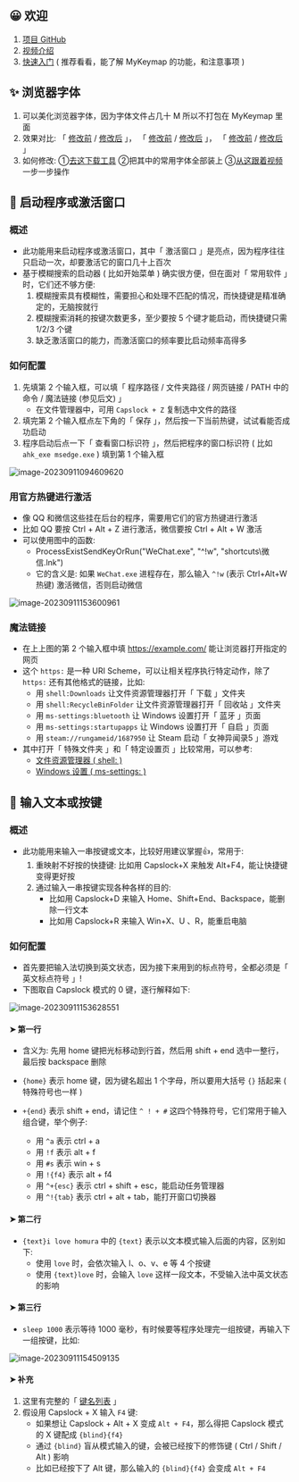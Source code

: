 ## 😀 欢迎

1. [项目 GitHub](https://github.com/xianyukang/MyKeymap)
2. [视频介绍](https://www.bilibili.com/video/BV1Sf4y1c7p8/)
3. [快速入门](https://xianyukang.com/MyKeymap.html#mykeymap-%E7%AE%80%E4%BB%8B) ( 推荐看看，能了解 MyKeymap 的功能，和注意事项 )



## ✨ 浏览器字体

1. 可以美化浏览器字体，因为字体文件占几十 M 所以不打包在 MyKeymap 里面
2. 效果对比: 「 [修改前](/font-compare/1.png) / [修改后](/font-compare/2.png) 」， 「 [修改前](/font-compare/3.png) / [修改后](/font-compare/4.png) 」， 「 [修改前](/font-compare/5.png) / [修改后](/font-compare/6.png) 」
3. 如何修改: ①[去这下载工具](https://www.bilibili.com/video/BV1pP4y187bR/) ②把其中的常用字体全部装上 ③[从这跟着视频](https://www.bilibili.com/video/BV1pP4y187bR?t=190.0)一步一步操作





## 🚀 启动程序或激活窗口 

### 概述

- 此功能用来启动程序或激活窗口，其中「 激活窗口 」是亮点，因为程序往往只启动一次，却要激活它的窗口几十上百次
- 基于模糊搜索的启动器 ( 比如开始菜单 ) 确实很方便，但在面对「 常用软件 」时，它们还不够方便:
  1. 模糊搜索具有模糊性，需要担心和处理不匹配的情况，而快捷键是精准确定的，无脑按就行
  2. 模糊搜索消耗的按键次数更多，至少要按 5 个键才能启动，而快捷键只需 1/2/3 个键
  3. 缺乏激活窗口的能力，而激活窗口的频率要比启动频率高得多

### 如何配置

1. 先填第 2 个输入框，可以填「 程序路径 / 文件夹路径 / 网页链接 / PATH 中的命令 / 魔法链接 (参见后文) 」 
   - 在文件管理器中，可用 `Capslock + Z` 复制选中文件的路径
2. 填完第 2 个输入框点左下角的「 保存 」，然后按一下当前热键，试试看能否成功启动
3. 程序启动后点一下「 查看窗口标识符 」，然后把程序的窗口标识符 ( 比如 `ahk_exe msedge.exe` ) 填到第 1 个输入框

![image-20230911094609620](img/example01.png) 

### 用官方热键进行激活

- 像 QQ 和微信这些挂在后台的程序，需要用它们的官方热键进行激活
- 比如 QQ 要按 Ctrl + Alt + Z 进行激活，微信要按 Ctrl + Alt + W 激活
- 可以使用图中的函数:
  - ProcessExistSendKeyOrRun("WeChat.exe", "^!w", "shortcuts\微信.lnk")
  - 它的含义是: 如果 `WeChat.exe` 进程存在，那么输入 `^!w` (表示 Ctrl+Alt+W 热键) 激活微信，否则启动微信

![image-20230911153600961](img/example02.png) 

### 魔法链接

- 在上上图的第 2 个输入框中填 https://example.com/ 能让浏览器打开指定的网页
- 这个 `https:` 是一种 URI Scheme，可以让相关程序执行特定动作，除了 `https:` 还有其他格式的链接，比如:
  - 用 `shell:Downloads` 让文件资源管理器打开「 下载 」文件夹
  - 用 `shell:RecycleBinFolder` 让文件资源管理器打开「 回收站 」文件夹
  - 用 `ms-settings:bluetooth` 让 Windows 设置打开「 蓝牙 」页面
  - 用 `ms-settings:startupapps` 让 Windows 设置打开「 自启 」页面
  - 用 `steam://rungameid/1687950` 让 Steam 启动「 女神异闻录5 」游戏
- 其中打开「 特殊文件夹 」和「 特定设置页 」比较常用，可以参考:
  - [文件资源管理器 ( shell: )](https://www.elevenforum.com/t/list-of-windows-11-shell-commands-for-shell-folder-shortcuts.1080/)
  - [Windows 设置 ( ms-settings: )](https://learn.microsoft.com/en-us/windows/uwp/launch-resume/launch-settings-app#ms-settings-uri-scheme-reference)





## 💎 输入文本或按键

### 概述

- 此功能用来输入一串按键或文本，比较好用建议掌握👍，常用于:
  1. 重映射不好按的快捷键: 比如用 Capslock+X 来触发 Alt+F4，能让快捷键变得更好按
  2. 通过输入一串按键实现各种各样的目的: 
     - 比如用 Capslock+D 来输入 Home、Shift+End、Backspace，能删除一行文本
     - 比如用 Capslock+R 来输入 Win+X、U 、R，能重启电脑

### 如何配置

- 首先要把输入法切换到英文状态，因为接下来用到的标点符号，全都必须是「 英文标点符号 」!
- 下图取自 Capslock 模式的 0 键，逐行解释如下:

![image-20230911153628551](img/example03.png) 

#### ➤ 第一行

- 含义为: 先用 home 键把光标移动到行首，然后用 shift + end 选中一整行，最后按 backspace 删除

- `{home}` 表示 home 键，因为键名超出 1 个字母，所以要用大括号 `{}` 括起来 ( 特殊符号也一样 )
- `+{end}` 表示 shift + end，请记住 `^ ! + #` 这四个特殊符号，它们常用于输入组合键，举个例子:
  - 用 `^a` 表示 ctrl + a
  - 用 `!f` 表示 alt + f
  - 用 `#s` 表示 win + s
  - 用 `!{f4}` 表示 alt + f4
  - 用 `^+{esc}` 表示 ctrl + shift + esc，能启动任务管理器
  - 用 `^!{tab}` 表示 ctrl + alt + tab，能打开窗口切换器

#### ➤ 第二行

- `{text}i love homura` 中的 `{text}` 表示以文本模式输入后面的内容，区别如下:
  - 使用 `love` 时，会依次输入 l、o、v、e 等 4 个按键
  - 使用 `{text}love` 时，会输入 `love` 这样一段文本，不受输入法中英文状态的影响

#### ➤ 第三行

- `sleep 1000` 表示等待 1000 毫秒，有时候要等程序处理完一组按键，再输入下一组按键，比如:

![image-20230911154509135](img/example04.png) 

#### ➤ 补充

1. 这里有完整的「 [键名列表](https://wyagd001.github.io/v2/docs/lib/Send.htm#keynames) 」
2. 假设用 Capslock + X 输入 `F4` 键:
   - 如果想让 Capslock + Alt + X 变成 `Alt + F4`，那么得把 Capslock 模式的 X 键配成 `{blind}{f4}`
   - 通过 `{blind}` 盲从模式输入的键，会被已经按下的修饰键 ( Ctrl / Shift / Alt ) 影响
   - 比如已经按下了 Alt 键，那么输入的 `{blind}{f4}` 会变成 `Alt + F4`
